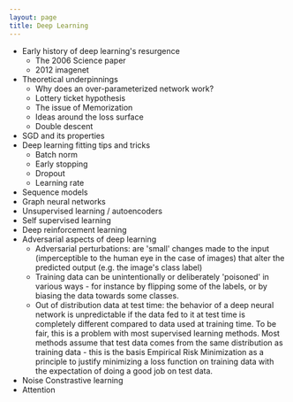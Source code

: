```yaml
---
layout: page
title: Deep Learning
---
```


- Early history of deep learning's resurgence
	- The 2006 Science paper
	- 2012 imagenet
- Theoretical underpinnings 
	- Why does an over-parameterized network work?
	- Lottery ticket hypothesis
	- The issue of Memorization
	- Ideas around the loss surface
	- Double descent
- SGD and its properties
- Deep learning fitting tips and tricks
	- Batch norm
	- Early stopping
	- Dropout
	- Learning rate
- Sequence models
- Graph neural networks
- Unsupervised learning / autoencoders
- Self supervised learning
- Deep reinforcement learning
- Adversarial aspects of deep learning
	- Adversarial perturbations: are 'small' changes made to the input (imperceptible to the human eye in the case of images) that alter the predicted output (e.g. the image's class label)
	- Training data can be unintentionally or deliberately 'poisoned' in various ways - for instance by flipping some of the labels, or by biasing the data towards some classes. 	
	- Out of distribution data at test time: the behavior of a deep neural network is unpredictable if the data fed to it at test time is completely different compared to data used at training time. To be fair, this is a problem with most supervised learning methods. Most methods assume that test data comes from the same distribution as training data - this is the basis Empirical Risk Minimization as a principle to justify minimizing a loss function on training data with the expectation of doing a good job on test data.
- Noise Constrastive learning
- Attention

